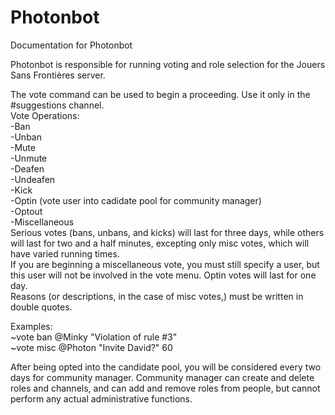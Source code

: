 # Photonbot
Documentation for Photonbot  

Photonbot is responsible for running voting and role selection for the Jouers Sans Frontières server.  

The vote command can be used to begin a proceeding. Use it only in the #suggestions channel.  
Vote Operations:  
    -Ban  
    -Unban  
    -Mute  
    -Unmute  
    -Deafen  
    -Undeafen  
    -Kick  
    -Optin (vote user into cadidate pool for community manager)  
    -Optout  
    -Miscellaneous  
Serious votes (bans, unbans, and kicks) will last for three days, while others will last for two and a half minutes, excepting only misc votes, which will have varied running times.  
If you are beginning a miscellaneous vote, you must still specify a user, but this user will not be involved in the vote menu.
Optin votes will last for one day.  
Reasons (or descriptions, in the case of misc votes,) must be written in double quotes.

Examples:  
~vote ban @Minky "Violation of rule #3"  
~vote misc @Photon "Invite David?" 60

After being opted into the candidate pool, you will be considered every two days for community manager. Community manager can create and delete roles and channels, and can add and remove roles from people, but cannot perform any actual administrative functions.
